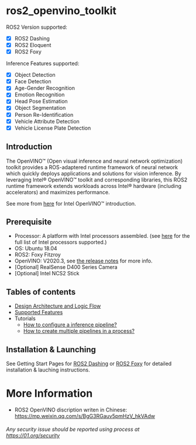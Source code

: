 # ros2_openvino_toolkit

ROS2 Version supported:

* [x] ROS2 Dashing
* [x] ROS2 Eloquent
* [x] ROS2 Foxy

Inference Features supported:

* [x] Object Detection
* [x] Face Detection
* [x] Age-Gender Recognition
* [x] Emotion Recognition
* [x] Head Pose Estimation
* [x] Object Segmentation
* [x] Person Re-Identification
* [x] Vehicle Attribute Detection
* [x] Vehicle License Plate Detection

## Introduction

The OpenVINO™ (Open visual inference and neural network optimization) toolkit provides a ROS-adaptered runtime framework of neural network which quickly deploys applications and solutions for vision inference. By leveraging Intel® OpenVINO™ toolkit and corresponding libraries, this ROS2 runtime framework extends  workloads across Intel® hardware (including accelerators) and maximizes performance.

See more from [here](https://github.com/openvinotoolkit/openvino) for Intel OpenVINO™ introduction.

## Prerequisite

* Processor: A platform with Intel processors assembled. (see [here](https://software.intel.com/content/www/us/en/develop/articles/openvino-2020-3-lts-relnotes.html) for the full list of Intel processors supported.)
* OS: Ubuntu 18.04
* ROS2: Foxy Fitzroy
* OpenVINO: V2020.3, see [the release notes](https://software.intel.com/content/www/us/en/develop/articles/openvino-2020-3-lts-relnotes.html) for more info.
* [Optional] RealSense D400 Series Camera
* [Optional] Intel NCS2 Stick
## Tables of contents
* [Design Architecture and Logic Flow](https://github.com/intel/ros2_openvino_toolkit/blob/doc-ov.2020.3/doc/tables_of_contents/Design_Architecture_and_logic_flow.md)
* [Supported Features](https://github.com/intel/ros2_openvino_toolkit/blob/doc-ov.2020.3/doc/tables_of_contents/supported_features/Supported_features.md)
* Tutorials
  - [How to configure a inference pipeline?](https://github.com/intel/ros2_openvino_toolkit/blob/doc-ov.2020.3/doc/tables_of_contents/tutorials/configuration_file_customization.md)
  - [How to create multiple pipelines in a process?](https://github.com/intel/ros2_openvino_toolkit/blob/doc-ov.2020.3/doc/tables_of_contents/tutorials/Multiple_Pipelines.md)

## Installation & Launching
See Getting Start Pages for [ROS2 Dashing](https://github.com/intel/ros2_openvino_toolkit/blob/doc-ov.2020.3/doc/getting_started_with_Dashing.md) or [ROS2 Foxy](https://github.com/intel/ros2_openvino_toolkit/blob/doc-ov.2020.3/doc/getting_started_with_Foxy.md) for detailed installation & lauching instructions.

# More Information
* ROS2 OpenVINO discription writen in Chinese: https://mp.weixin.qq.com/s/BgG3RGauv5pmHzV_hkVAdw 

###### *Any security issue should be reported using process at https://01.org/security*

